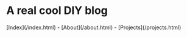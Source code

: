 <h1 id="blog-title">A real cool DIY blog</h1>

<p id="header"> [Index](/index.html) - [About](/about.html) - [Projects](/projects.html)</p>
